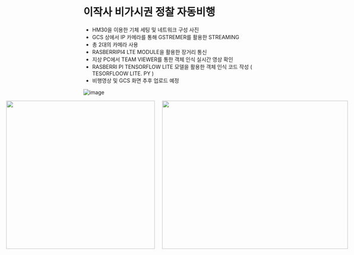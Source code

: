 # 이작사 비가시권 정찰 자동비행

- HM30을 이용한 기체 세팅 및 네트워크 구성 사진
- GCS 상에서 IP 카메라를 통해 GSTREMER를 활용한 STREAMING
- 총 2대의 카메라 사용
- RASBERRIPI4 LTE MODULE을 활용한 장거리 통신
- 지상 PC에서 TEAM VIEWER를 통한 객체 인식 실시간 영상 확인
- RASBERRI PI TENSORFLOW LITE 모델을 활용한 객체 인식 코드 작성 (  TESORFLOOW LITE. PY )
- 비행영상 및 GCS 화면 추후 업로드 예정

![image](https://github.com/wjstndlr/IFR/assets/123084818/357c922b-4ec3-4b97-8e5f-1ec683586c9b)

<div style="display: flex; justify-content: center; align-items: center;">
  <img src="https://github.com/wjstndlr/IFR/assets/123084818/91229f8e-dd14-4d7f-bbae-a79a4e13d944" style="height: 400px; margin-right: 20px;">
  <img src="https://github.com/wjstndlr/IFR/assets/123084818/ef8be7f3-1922-41e2-a7af-df75ff7c7070" style="height: 400px;width: 500px;">
</div>
